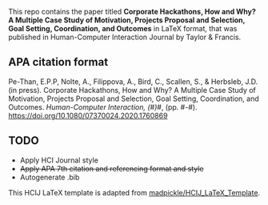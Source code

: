 This repo contains the paper titled <b>Corporate Hackathons, How and Why? A Multiple Case Study of Motivation, Projects Proposal and Selection, Goal Setting, Coordination, and Outcomes</b> in LaTeX format, that was published in Human-Computer Interaction Journal by Taylor & Francis.


## APA citation format
Pe-Than, E.P.P, Nolte, A., Filippova, A., Bird, C., Scallen, S., & Herbsleb, J.D. (in press). Corporate Hackathons, How and Why? A Multiple Case Study of Motivation, Projects Proposal and Selection, Goal Setting, Coordination, and Outcomes. <i>Human-Computer Interaction, (#)</i>#, (pp. #-#). https://doi.org/10.1080/07370024.2020.1760869

## TODO
- Apply HCI Journal style
- ~~Apply APA 7th citation and referencing format and style~~
- Autogenerate .bib


This HCIJ LaTeX template is adapted from [madpickle/HCIJ_LaTeX_Template](https://github.com/madpickle/HCIJ_LaTeX_Template).
